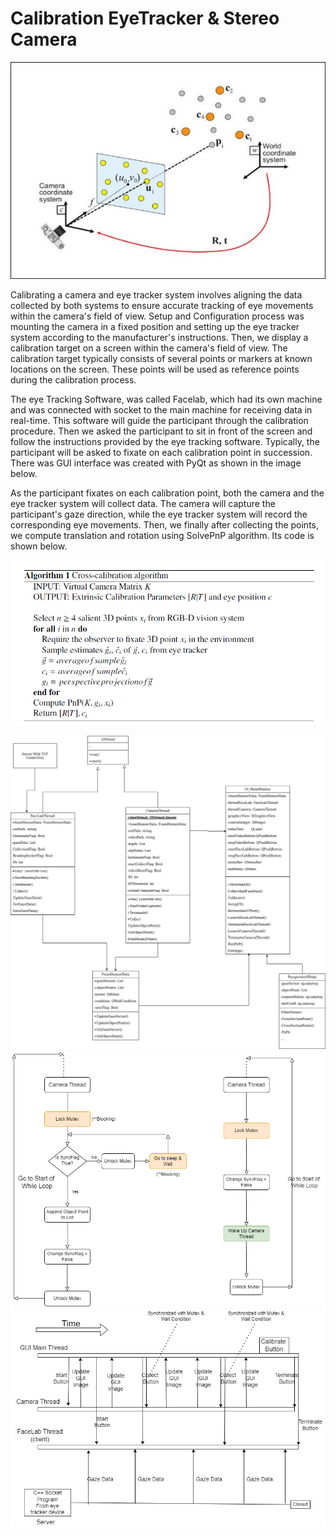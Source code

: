 # Calibration EyeTracker & Stereo Camera

![Calibration Problem](imgs/CalibrationProblem.png)

Calibrating a camera and eye tracker system involves aligning the data collected by both systems to ensure accurate tracking of eye movements within the camera's field of view. Setup and Configuration process was mounting the camera in a fixed position and setting up the eye tracker system according to the manufacturer's instructions. Then, we display a calibration target on a screen within the camera's field of view. The calibration target typically consists of several points or markers at known locations on the screen. These points will be used as reference points during the calibration process.

The eye Tracking Software, was called Facelab, which had its own machine and was connected with socket to the main machine for receiving data in real-time. This software will guide the participant through the calibration procedure. Then we asked the participant to sit in front of the screen and follow the instructions provided by the eye tracking software. Typically, the participant will be asked to fixate on each calibration point in succession. There was GUI interface was created with PyQt as shown in the image below.

As the participant fixates on each calibration point, both the camera and the eye tracker system will collect data. The camera will capture the participant's gaze direction, while the eye tracker system will record the corresponding eye movements. Then, we finally after collecting the points, we compute translation and rotation using SolvePnP algorithm. Its code is shown below.

![Pseudo Code](imgs/PseudoCode.png)

![UML](imgs/UML.png)
![Syncronization of threads](imgs/Syncronization.png)
![Execution Flow](imgs/ExecutionFlow.png)

